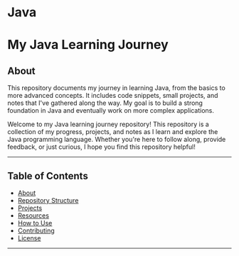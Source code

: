 # Java
# My Java Learning Journey
## About
This repository documents my journey in learning Java, from the basics to more advanced concepts. It includes code snippets, small projects, and notes that I've gathered along the way. My goal is to build a strong foundation in Java and eventually work on more complex applications.

Welcome to my Java learning journey repository! This repository is a collection of my progress, projects, and notes as I learn and explore the Java programming language. Whether you're here to follow along, provide feedback, or just curious, I hope you find this repository helpful!

---

## Table of Contents
- [About](#about)
- [Repository Structure](#repository-structure)
- [Projects](#projects)
- [Resources](#resources)
- [How to Use](#how-to-use)
- [Contributing](#contributing)
- [License](#license)

---



